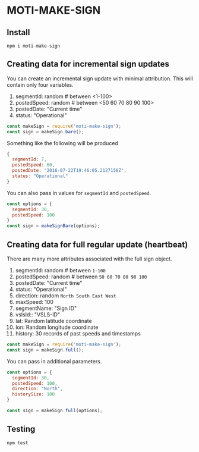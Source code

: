 # MOTI-MAKE-SIGN

## Install
```
npm i moti-make-sign
```

## Creating data for incremental sign updates

You can create an incremental sign update with minimal attribution. This will contain only four variables.
1. segmentId: random # between <1-100>
1. postedSpeed: random # between <50 60 70 80 90 100>
1. postedDate: "Current time"
1. status: "Operational"

```javascript
const makeSign = require('moti-make-sign');
const sign = makeSign.bare();
```

Something like the following will be produced
```javascript
{
  segmentId: 7,
  postedSpeed: 60,
  postedDate: "2016-07-22T19:46:05.2127158Z",
  status: "Operational"
}
```

You can also pass in values for `segmentId` and `postedSpeed`.
```javascript
const options = {
  segmentId: 30,
  postedSpeed: 100
}
const sign = makeSignBare(options);
```

## Creating data for full regular update (heartbeat)

There are many more attributes associated with the full sign object.
1. segmentId: random # between `1-100`
1. postedSpeed: random # between `50 60 70 80 90 100`
1. postedDate: "Current time"
1. status: "Operational"
1. direction: random `North South East West`
1. maxSpeed: 100
1. segmentName: "Sign ID"
1. vslsId:: "VSLS-ID"
1. lat: Random latitude coordinate
1. lon: Random longitude coordinate
1. history: 30 records of past speeds and timestamps

```javascript
const makeSign = require('moti-make-sign');
const sign = makeSign.full();
```

You can pass in additional parameters.
```javascript
const options = {
  segmentId: 30,
  postedSpeed: 100,
  direction: "North",
  historySize: 100
}

const sign = makeSign.full(options);
```

## Testing
```
npm test
```
